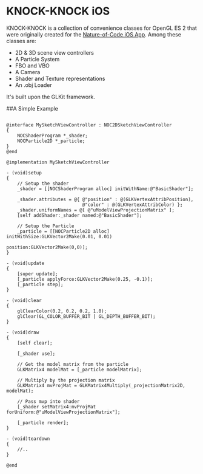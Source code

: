 KNOCK-KNOCK iOS
========

KNOCK-KNOCK is a collection of convenience classes for OpenGL ES 2 that were originally created for the [Nature-of-Code iOS App](https://github.com/wdlindmeier/Nature-Of-Code). Among these classes are:

* 2D & 3D scene view controllers
* A Particle System
* FBO and VBO
* A Camera
* Shader and Texture representations
* An .obj Loader

It's built upon the GLKit framework.

##A Simple Example

```objc

@interface MySketchViewController : NOC2DSketchViewController
{
    NOCShaderProgram *_shader;
    NOCParticle2D *_particle;
}
@end

@implementation MySketchViewController

- (void)setup
{
    // Setup the shader
    _shader = [[NOCShaderProgram alloc] initWithName:@"BasicShader"];
    
    _shader.attributes = @{ @"position" : @(GLKVertexAttribPosition), 
                            @"color" : @(GLKVertexAttribColor) };
    _shader.uniformNames = @[ @"uModelViewProjectionMatrix" ];
    [self addShader:_shader named:@"BasicShader"];

    // Setup the Particle
    _particle = [[NOCParticle2D alloc] initWithSize:GLKVector2Make(0.01, 0.01)
                                           position:GLKVector2Make(0,0)];
}

- (void)update
{
    [super update];
    [_particle applyForce:GLKVector2Make(0.25, -0.1)];
    [_particle step];
}

- (void)clear
{
    glClearColor(0.2, 0.2, 0.2, 1.0);
    glClear(GL_COLOR_BUFFER_BIT | GL_DEPTH_BUFFER_BIT);
}

- (void)draw
{
    [self clear];
    
    [_shader use];

    // Get the model matrix from the particle
    GLKMatrix4 modelMat = [_particle modelMatrix];
    
    // Multiply by the projection matrix
    GLKMatrix4 mvProjMat = GLKMatrix4Multiply(_projectionMatrix2D, modelMat);
    
    // Pass mvp into shader
    [_shader setMatrix4:mvProjMat forUniform:@"uModelViewProjectionMatrix"];
    
    [_particle render];
}

- (void)teardown
{
    //..
}

@end


```
